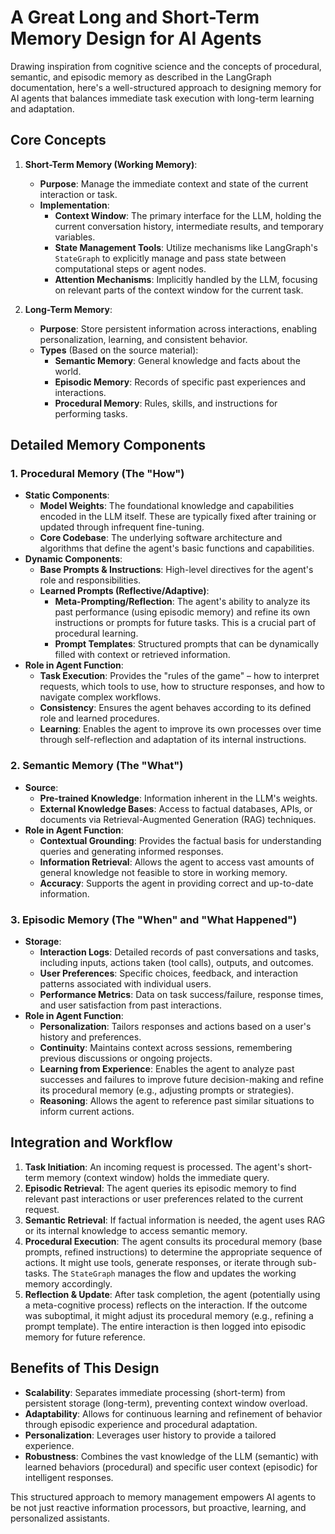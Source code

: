 # A Great Long and Short-Term Memory Design for AI Agents

Drawing inspiration from cognitive science and the concepts of procedural, semantic, and episodic memory as described in the LangGraph documentation, here's a well-structured approach to designing memory for AI agents that balances immediate task execution with long-term learning and adaptation.

## Core Concepts

1.  **Short-Term Memory (Working Memory)**:
    *   **Purpose**: Manage the immediate context and state of the current interaction or task.
    *   **Implementation**:
        *   **Context Window**: The primary interface for the LLM, holding the current conversation history, intermediate results, and temporary variables.
        *   **State Management Tools**: Utilize mechanisms like LangGraph's `StateGraph` to explicitly manage and pass state between computational steps or agent nodes.
        *   **Attention Mechanisms**: Implicitly handled by the LLM, focusing on relevant parts of the context window for the current task.

2.  **Long-Term Memory**:
    *   **Purpose**: Store persistent information across interactions, enabling personalization, learning, and consistent behavior.
    *   **Types** (Based on the source material):
        *   **Semantic Memory**: General knowledge and facts about the world.
        *   **Episodic Memory**: Records of specific past experiences and interactions.
        *   **Procedural Memory**: Rules, skills, and instructions for performing tasks.

## Detailed Memory Components

### 1. Procedural Memory (The "How")

*   **Static Components**:
    *   **Model Weights**: The foundational knowledge and capabilities encoded in the LLM itself. These are typically fixed after training or updated through infrequent fine-tuning.
    *   **Core Codebase**: The underlying software architecture and algorithms that define the agent's basic functions and capabilities.
*   **Dynamic Components**:
    *   **Base Prompts & Instructions**: High-level directives for the agent's role and responsibilities.
    *   **Learned Prompts (Reflective/Adaptive)**:
        *   **Meta-Prompting/Reflection**: The agent's ability to analyze its past performance (using episodic memory) and refine its own instructions or prompts for future tasks. This is a crucial part of procedural learning.
        *   **Prompt Templates**: Structured prompts that can be dynamically filled with context or retrieved information.
*   **Role in Agent Function**:
    *   **Task Execution**: Provides the "rules of the game" – how to interpret requests, which tools to use, how to structure responses, and how to navigate complex workflows.
    *   **Consistency**: Ensures the agent behaves according to its defined role and learned procedures.
    *   **Learning**: Enables the agent to improve its own processes over time through self-reflection and adaptation of its internal instructions.

### 2. Semantic Memory (The "What")

*   **Source**:
    *   **Pre-trained Knowledge**: Information inherent in the LLM's weights.
    *   **External Knowledge Bases**: Access to factual databases, APIs, or documents via Retrieval-Augmented Generation (RAG) techniques.
*   **Role in Agent Function**:
    *   **Contextual Grounding**: Provides the factual basis for understanding queries and generating informed responses.
    *   **Information Retrieval**: Allows the agent to access vast amounts of general knowledge not feasible to store in working memory.
    *   **Accuracy**: Supports the agent in providing correct and up-to-date information.

### 3. Episodic Memory (The "When" and "What Happened")

*   **Storage**:
    *   **Interaction Logs**: Detailed records of past conversations and tasks, including inputs, actions taken (tool calls), outputs, and outcomes.
    *   **User Preferences**: Specific choices, feedback, and interaction patterns associated with individual users.
    *   **Performance Metrics**: Data on task success/failure, response times, and user satisfaction from past interactions.
*   **Role in Agent Function**:
    *   **Personalization**: Tailors responses and actions based on a user's history and preferences.
    *   **Continuity**: Maintains context across sessions, remembering previous discussions or ongoing projects.
    *   **Learning from Experience**: Enables the agent to analyze past successes and failures to improve future decision-making and refine its procedural memory (e.g., adjusting prompts or strategies).
    *   **Reasoning**: Allows the agent to reference past similar situations to inform current actions.

## Integration and Workflow

1.  **Task Initiation**: An incoming request is processed. The agent's short-term memory (context window) holds the immediate query.
2.  **Episodic Retrieval**: The agent queries its episodic memory to find relevant past interactions or user preferences related to the current request.
3.  **Semantic Retrieval**: If factual information is needed, the agent uses RAG or its internal knowledge to access semantic memory.
4.  **Procedural Execution**: The agent consults its procedural memory (base prompts, refined instructions) to determine the appropriate sequence of actions. It might use tools, generate responses, or iterate through sub-tasks. The `StateGraph` manages the flow and updates the working memory accordingly.
5.  **Reflection & Update**: After task completion, the agent (potentially using a meta-cognitive process) reflects on the interaction. If the outcome was suboptimal, it might adjust its procedural memory (e.g., refining a prompt template). The entire interaction is then logged into episodic memory for future reference.

## Benefits of This Design

*   **Scalability**: Separates immediate processing (short-term) from persistent storage (long-term), preventing context window overload.
*   **Adaptability**: Allows for continuous learning and refinement of behavior through episodic experience and procedural adaptation.
*   **Personalization**: Leverages user history to provide a tailored experience.
*   **Robustness**: Combines the vast knowledge of the LLM (semantic) with learned behaviors (procedural) and specific user context (episodic) for intelligent responses.

This structured approach to memory management empowers AI agents to be not just reactive information processors, but proactive, learning, and personalized assistants.